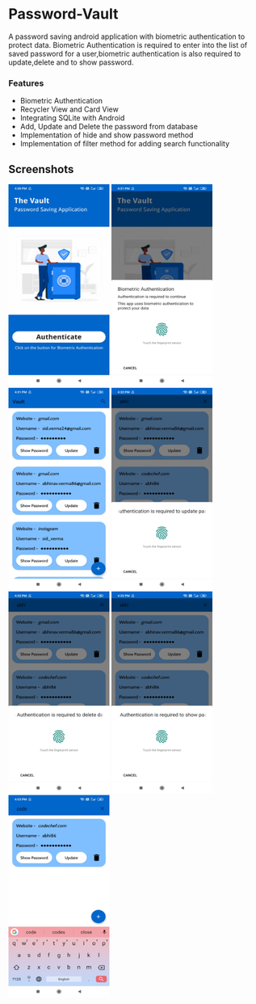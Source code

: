# Password-Vault
A password saving android application with biometric authentication to protect data. Biometric Authentication is required to enter into the list of saved password for a user,biometric authentication is also required to update,delete and to show password.

### Features
* Biometric Authentication
* Recycler View and Card View
* Integrating SQLite with Android
* Add, Update and Delete the password from database
* Implementation of hide and show password method 
* Implementation of filter method for adding search functionality

## Screenshots

<img src="app/src/main/res/drawable/ss1.jpg" width="200" height="400"/> <img src="app/src/main/res/drawable/ss2.jpg" width="200" height="400"/>
<img src="app/src/main/res/drawable/ss3.jpg" width="200" height="400"/>
<img src="app/src/main/res/drawable/ss4.jpg" width="200" height="400"/>
<img src="app/src/main/res/drawable/ss5.jpg" width="200" height="400"/>
<img src="app/src/main/res/drawable/ss6.jpg" width="200" height="400"/>
<img src="app/src/main/res/drawable/ss7.jpg" width="200" height="400"/>
